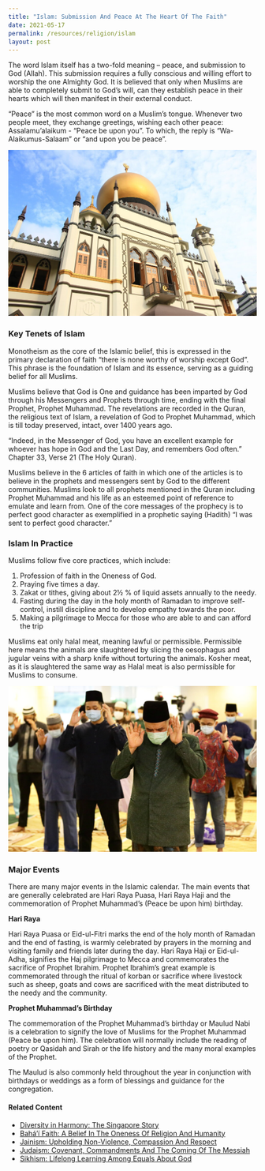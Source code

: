 ```yaml
---
title: "Islam: Submission And Peace At The Heart Of The Faith"
date: 2021-05-17
permalink: /resources/religion/islam
layout: post
---
```

The word Islam itself has a two-fold meaning – peace, and submission to God (Allah). This submission requires a fully conscious and willing effort to worship the one Almighty God. It is believed that only when Muslims are able to completely submit to God’s will, can they establish peace in their hearts which will then manifest in their external conduct.
 
“Peace” is the most common word on a Muslim’s tongue. Whenever two people meet, they exchange greetings, wishing each other peace: Assalamu’alaikum - “Peace be upon you”. To which, the reply is “Wa-Alaikumus-Salaam” or “and upon you be peace”.

![Sultan Mosque, Singapore](/images/religion/singapore-sultan-mosque-exterior.jpg)
 
### Key Tenets of Islam
 
Monotheism as the core of the Islamic belief, this is expressed in the primary declaration of faith “there is none worthy of worship except God”. This phrase is the foundation of Islam and its essence, serving as a guiding belief for all Muslims.
 
Muslims believe that God is One and guidance has been imparted by God through his Messengers and Prophets through time, ending with the final Prophet, Prophet Muhammad. The revelations are recorded in the Quran, the religious text of Islam, a revelation of God to Prophet Muhammad, which is till today preserved, intact, over 1400 years ago.
 
“Indeed, in the Messenger of God, you have an excellent example for whoever has hope in God and the Last Day, and remembers God often.” Chapter 33, Verse 21 (The Holy Quran).
 
Muslims believe in the 6 articles of faith in which one of the articles is to believe in the prophets and messengers sent by God to the different communities. Muslims look to all prophets mentioned in the Quran including Prophet Muhammad and his life as an esteemed point of reference to emulate and learn from. One of the core messages of the prophecy is to perfect good character as exemplified in a prophetic saying (Hadith) “I was sent to perfect good character.”
 
### Islam In Practice
 
Muslims follow five core practices, which include: 
1.  Profession of faith in the Oneness of God. 
2.  Praying five times a day. 
3.  Zakat or tithes, giving about 2½ % of liquid assets annually to the needy. 
4.  Fasting during the day in the holy month of Ramadan to improve self-control, instill discipline and to develop empathy towards the poor. 
5.  Making a pilgrimage to Mecca for those who are able to and can afford the trip
 
Muslims eat only halal meat, meaning lawful or permissible. Permissible here means the animals are slaughtered by slicing the oesophagus and jugular veins with a sharp knife without torturing the animals. Kosher meat, as it is slaughtered the same way as Halal meat is also permissible for Muslims to consume.

![Muslims praying together](/images/religion/muslims-praying-muis.jpg)
 
### Major Events
 
There are many major events in the Islamic calendar. The main events that are generally celebrated are Hari Raya Puasa, Hari Raya Haji and the commemoration of Prophet Muhammad’s (Peace be upon him) birthday. 
 
**Hari Raya**
 
Hari Raya Puasa or Eid-ul-Fitri marks the end of the holy month of Ramadan and the end of fasting, is warmly celebrated by prayers in the morning and visiting family and friends later during the day. Hari Raya Haji or Eid-ul-Adha, signifies the Haj pilgrimage to Mecca and commemorates the sacrifice of Prophet Ibrahim. Prophet Ibrahim’s great example is commemorated through the ritual of korban or sacrifice where livestock such as sheep, goats and cows are sacrificed with the meat distributed to the needy and the community.
 
**Prophet Muhammad’s Birthday**
 
The commemoration of the Prophet Muhammad’s birthday or Maulud Nabi is a celebration to signify the love of Muslims for the Prophet Muhammad (Peace be upon him). The celebration will normally include the reading of poetry or Qasidah and Sirah or the life history and the many moral examples of the Prophet.
 
The Maulud is also commonly held throughout the year in conjunction with birthdays or weddings as a form of blessings and guidance for the congregation.

#### Related Content
* [Diversity in Harmony: The Singapore Story](https://www.ircc.sg/resources/religion/diversity-in-harmony)
* [Bahá’í Faith: A Belief In The Oneness Of Religion And Humanity](https://www.ircc.sg/resources/religion/bahai-faith) 
* [Jainism: Upholding Non-Violence, Compassion And Respect](https://www.ircc.sg/resources/religion/jainism)
* [Judaism: Covenant, Commandments And The Coming Of The Messiah](https://www.ircc.sg/resources/religion/judaisim)
* [Sikhism: Lifelong Learning Among Equals About God](https://www.ircc.sg/resources/religion/sikhism)